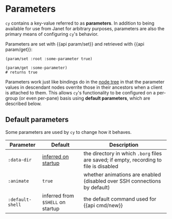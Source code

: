 # Parameters

`cy` contains a key-value referred to as **parameters**. In addition to being available for use from Janet for arbitrary purposes, parameters are also the primary means of configuring `cy`'s behavior.

Parameters are set with {{api param/set}} and retrieved with {{api param/get}}:

```janet
(param/set :root :some-parameter true)

(param/get :some-parameter)
# returns true
```

Parameters work just like bindings do in the [node tree](./groups-and-panes.md#the-node-tree) in that the parameter values in descendant nodes overrite those in their ancestors when a client is attached to them. This allows `cy`'s functionality to be configured on a per-group (or even per-pane) basis using **default parameters**, which are described below.

## Default parameters

Some parameters are used by `cy` to change how it behaves.

| Parameter        | Default                                                                   | Description                                                                             |
| ---------------- | ------------------------------------------------------------------------- | --------------------------------------------------------------------------------------- |
| `:data-dir`      | [inferred on startup](replay-mode.md#recording-terminal-sessions-to-disk) | the directory in which `.borg` files are saved; if empty, recording to file is disabled |
| `:animate`       | `true`                                                                    | whether animations are enabled (disabled over SSH connections by default)               |
| `:default-shell` | inferred from `$SHELL` on startup                                         | the default command used for {{api cmd/new}}                                            |
